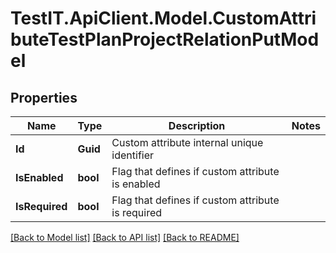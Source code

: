 # TestIT.ApiClient.Model.CustomAttributeTestPlanProjectRelationPutModel

## Properties

Name | Type | Description | Notes
------------ | ------------- | ------------- | -------------
**Id** | **Guid** | Custom attribute internal unique identifier | 
**IsEnabled** | **bool** | Flag that defines if custom attribute is enabled | 
**IsRequired** | **bool** | Flag that defines if custom attribute is required | 

[[Back to Model list]](../README.md#documentation-for-models) [[Back to API list]](../README.md#documentation-for-api-endpoints) [[Back to README]](../README.md)

